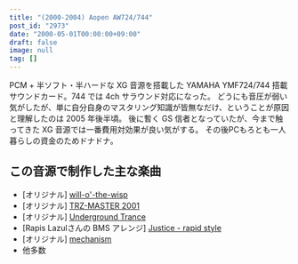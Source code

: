 ```yaml
---
title: "(2000-2004) Aopen AW724/744"
post_id: "2973"
date: "2000-05-01T00:00:00+09:00"
draft: false
image: null
tag: []
---
```



PCM + 半ソフト・半ハードな XG 音源を搭載した YAMAHA YMF724/744 搭載サウンドカード。744 では 4ch サラウンド対応になった。 どうにも音圧が弱い気がしたが、単に自分自身のマスタリング知識が皆無なだけ、ということが原因と理解したのは 2005 年後半頃。 後に暫く GS 信者となっていたが、今まで触ってきた XG 音源では一番費用対効果が良い気がする。  その後PCもろとも一人暮らしの資金のためドナドナ。
## この音源で制作した主な楽曲


  * [オリジナル] [will-o'-the-wisp](/will-o-the-wisp)
  * [オリジナル] [TRZ-MASTER 2001](/trz-master2001)
  * [オリジナル] [Underground Trance](/underground-trance)
  * [Rapis Lazulさんの BMS アレンジ] [Justice - rapid style](/justice)
  * [オリジナル] [mechanism](/mechanism)
  * 他多数

